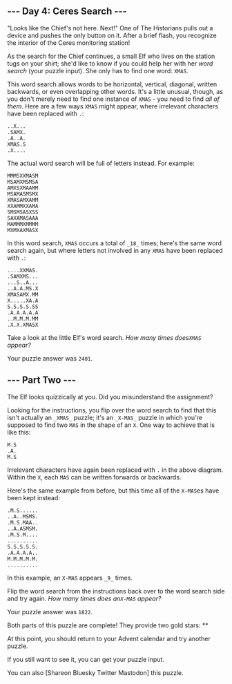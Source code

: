 ## \--- Day 4: Ceres Search ---

"Looks like the Chief's not here. Next!" One of The Historians pulls out a
device and pushes the only button on it. After a brief flash, you recognize
the interior of the Ceres monitoring station!

As the search for the Chief continues, a small Elf who lives on the station
tugs on your shirt; she'd like to know if you could help her with her _word
search_ (your puzzle input). She only has to find one word: `XMAS`.

This word search allows words to be horizontal, vertical, diagonal, written
backwards, or even overlapping other words. It's a little unusual, though, as
you don't merely need to find one instance of `XMAS` \- you need to find _all
of them_. Here are a few ways `XMAS` might appear, where irrelevant characters
have been replaced with `.`:

    
    
    ..X...
    .SAMX.
    .A..A.
    XMAS.S
    .X....
    

The actual word search will be full of letters instead. For example:

    
    
    MMMSXXMASM
    MSAMXMSMSA
    AMXSXMAAMM
    MSAMASMSMX
    XMASAMXAMM
    XXAMMXXAMA
    SMSMSASXSS
    SAXAMASAAA
    MAMMMXMMMM
    MXMXAXMASX
    

In this word search, `XMAS` occurs a total of `_18_` times; here's the same
word search again, but where letters not involved in any `XMAS` have been
replaced with `.`:

    
    
    ....XXMAS.
    .SAMXMS...
    ...S..A...
    ..A.A.MS.X
    XMASAMX.MM
    X.....XA.A
    S.S.S.S.SS
    .A.A.A.A.A
    ..M.M.M.MM
    .X.X.XMASX
    

Take a look at the little Elf's word search. _How many times does`XMAS`
appear?_

Your puzzle answer was `2401`.

## \--- Part Two ---

The Elf looks quizzically at you. Did you misunderstand the assignment?

Looking for the instructions, you flip over the word search to find that this
isn't actually an `_XMAS_` puzzle; it's an `_X-MAS_` puzzle in which you're
supposed to find two `MAS` in the shape of an `X`. One way to achieve that is
like this:

    
    
    M.S
    .A.
    M.S
    

Irrelevant characters have again been replaced with `.` in the above diagram.
Within the `X`, each `MAS` can be written forwards or backwards.

Here's the same example from before, but this time all of the `X-MAS`es have
been kept instead:

    
    
    .M.S......
    ..A..MSMS.
    .M.S.MAA..
    ..A.ASMSM.
    .M.S.M....
    ..........
    S.S.S.S.S.
    .A.A.A.A..
    M.M.M.M.M.
    ..........
    

In this example, an `X-MAS` appears `_9_` times.

Flip the word search from the instructions back over to the word search side
and try again. _How many times does an`X-MAS` appear?_

Your puzzle answer was `1822`.

Both parts of this puzzle are complete! They provide two gold stars: **

At this point, you should return to your Advent calendar and try another
puzzle.

If you still want to see it, you can get your puzzle input.

You can also [Shareon Bluesky Twitter Mastodon] this puzzle.

